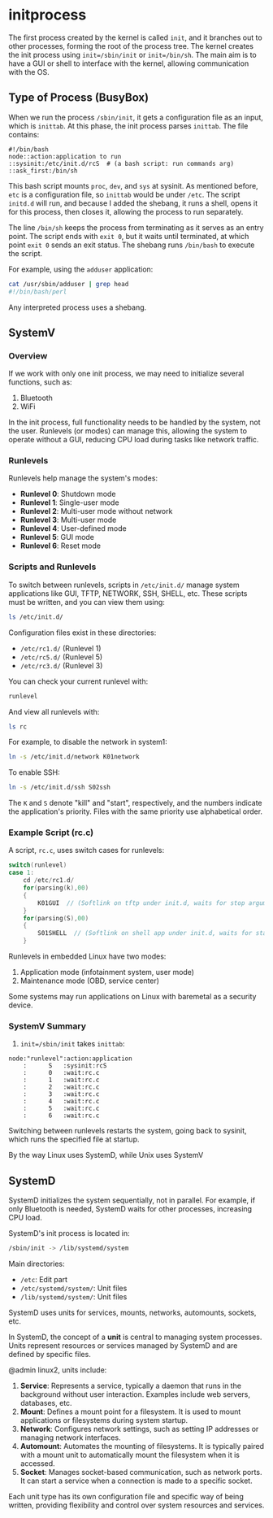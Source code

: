 # initprocess

The first process created by the kernel is called `init`, and it branches out to other processes, forming the root of the process tree. The kernel creates the init process using `init=/sbin/init` or `init=/bin/sh`. The main aim is to have a GUI or shell to interface with the kernel, allowing communication with the OS.

## Type of Process (BusyBox)

When we run the process `/sbin/init`, it gets a configuration file as an input, which is `inittab`. At this phase, the init process parses `inittab`. The file contains:
```
#!/bin/bash
node::action:application to run
::sysinit:/etc/init.d/rcS  # (a bash script: run commands arg)
::ask_first:/bin/sh
```
This bash script mounts `proc`, `dev`, and `sys` at sysinit. As mentioned before, `etc` is a configuration file, so `inittab` would be under `/etc`. The script `initd.d` will run, and because I added the shebang, it runs a shell, opens it for this process, then closes it, allowing the process to run separately.

The line `/bin/sh` keeps the process from terminating as it serves as an entry point. The script ends with `exit 0`, but it waits until terminated, at which point `exit 0` sends an exit status. The shebang runs `/bin/bash` to execute the script.

For example, using the `adduser` application:
```bash
cat /usr/sbin/adduser | grep head
#!/bin/bash/perl
```
Any interpreted process uses a shebang.

## SystemV

### Overview

If we work with only one init process, we may need to initialize several functions, such as:
1. Bluetooth
2. WiFi

In the init process, full functionality needs to be handled by the system, not the user. Runlevels (or modes) can manage this, allowing the system to operate without a GUI, reducing CPU load during tasks like network traffic.

### Runlevels

Runlevels help manage the system's modes:
- **Runlevel 0**: Shutdown mode
- **Runlevel 1**: Single-user mode
- **Runlevel 2**: Multi-user mode without network
- **Runlevel 3**: Multi-user mode
- **Runlevel 4**: User-defined mode
- **Runlevel 5**: GUI mode
- **Runlevel 6**: Reset mode

### Scripts and Runlevels

To switch between runlevels, scripts in `/etc/init.d/` manage system applications like GUI, TFTP, NETWORK, SSH, SHELL, etc. These scripts must be written, and you can view them using:
```bash
ls /etc/init.d/
```
Configuration files exist in these directories:
- `/etc/rc1.d/` (Runlevel 1)
- `/etc/rc5.d/` (Runlevel 5)
- `/etc/rc3.d/` (Runlevel 3)

You can check your current runlevel with:
```bash
runlevel
```
And view all runlevels with:
```bash
ls rc
```
For example, to disable the network in system1:
```bash
ln -s /etc/init.d/network K01network
```
To enable SSH:
```bash
ln -s /etc/init.d/ssh S02ssh
```
The `K` and `S` denote "kill" and "start", respectively, and the numbers indicate the application's priority. Files with the same priority use alphabetical order.

### Example Script (rc.c)

A script, `rc.c`, uses switch cases for runlevels:
```c
switch(runlevel)
case 1:
    cd /etc/rc1.d/
    for(parsing(k),00)
    {
        K01GUI  // (Softlink on tftp under init.d, waits for stop argument)
    }
    for(parsing(S),00)
    {
        S01SHELL  // (Softlink on shell app under init.d, waits for start argument)
    }
```
Runlevels in embedded Linux have two modes:
1. Application mode (infotainment system, user mode)
2. Maintenance mode (OBD, service center)

Some systems may run applications on Linux with baremetal as a security device.

### SystemV Summary

1. `init=/sbin/init` takes `inittab`:
```
node:"runlevel":action:application
    :      S   :sysinit:rcS
    :      0   :wait:rc.c
    :      1   :wait:rc.c
    :      2   :wait:rc.c
    :      3   :wait:rc.c
    :      4   :wait:rc.c
    :      5   :wait:rc.c
    :      6   :wait:rc.c
```
Switching between runlevels restarts the system, going back to sysinit, which runs the specified file at startup.

By the way Linux uses SystemD, 
while Unix uses SystemV 

## SystemD

SystemD initializes the system sequentially, not in parallel. For example, if only Bluetooth is needed, SystemD waits for other processes, increasing CPU load.

SystemD's init process is located in:
```bash
/sbin/init -> /lib/systemd/system
```
Main directories:
- `/etc`: Edit part
- `/etc/systemd/system/`: Unit files
- `/lib/systemd/system/`: Unit files

SystemD uses units for services, mounts, networks, automounts, sockets, etc.

In SystemD, the concept of a **unit** is central to managing system processes. Units represent resources or services managed by SystemD and are defined by specific files.

@admin linux2, units include:

1. **Service**: Represents a service, typically a daemon that runs in the background without user interaction. Examples include web servers, databases, etc.
2. **Mount**: Defines a mount point for a filesystem. It is used to mount applications or filesystems during system startup.
3. **Network**: Configures network settings, such as setting IP addresses or managing network interfaces.
4. **Automount**: Automates the mounting of filesystems. It is typically paired with a mount unit to automatically mount the filesystem when it is accessed.
5. **Socket**: Manages socket-based communication, such as network ports. It can start a service when a connection is made to a specific socket.

Each unit type has its own configuration file and specific way of being written, providing flexibility and control over system resources and services.